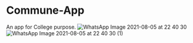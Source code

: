 # Commune-App
An app for College purpose.
![WhatsApp Image 2021-08-05 at 22 40 30](https://user-images.githubusercontent.com/65192638/128392910-f23e3791-92f3-477a-ab71-79b266685fe7.jpeg)![WhatsApp Image 2021-08-05 at 22 40 30 (1)](https://user-images.githubusercontent.com/65192638/128393146-a7a40ee2-f165-471a-992f-36e6a533174b.jpeg)


